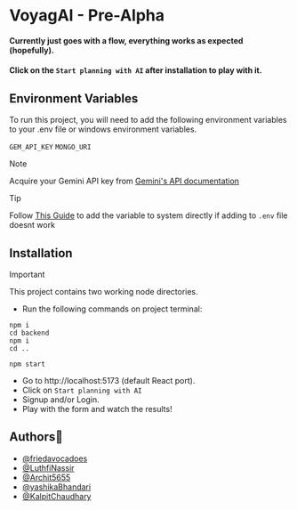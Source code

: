 # VoyagAI - Pre-Alpha

#### Currently just goes with a flow, everything works as expected (hopefully).

#### Click on the `Start planning with AI` after installation to play with it.

## Environment Variables

To run this project, you will need to add the following environment variables to your .env file or windows environment variables.

`GEM_API_KEY`
`MONGO_URI`

> [!NOTE]
> Acquire your Gemini API key from [Gemini's API documentation](https://ai.google.dev/gemini-api/docs/api-key)

> [!TIP]
> Follow [This Guide](https://gargankush.medium.com/storing-api-keys-as-environmental-variable-for-windows-linux-and-mac-and-accessing-it-through-974ba7c5109f) to add the variable to system directly if adding to `.env` file doesnt work

## Installation

> [!IMPORTANT]
> This project contains two working node directories.

- Run the following commands on project terminal:

```shell
npm i
cd backend
npm i
cd ..

npm start

```

- Go to http://localhost:5173 (default React port).
- Click on `Start planning with AI`
- Signup and/or Login.
- Play with the form and watch the results!

## Authors💖

- [@friedavocadoes](https://www.github.com/friedavocadoes)
- [@LuthfiNassir](https://github.com/LuthfiNassir)
- [@Archit5655](https://github.com/Archit5655)
- [@yashikaBhandari](https://github.com/yashikaBhandari)
- [@KalpitChaudhary](https://github.com/KalpitChaudhary)
